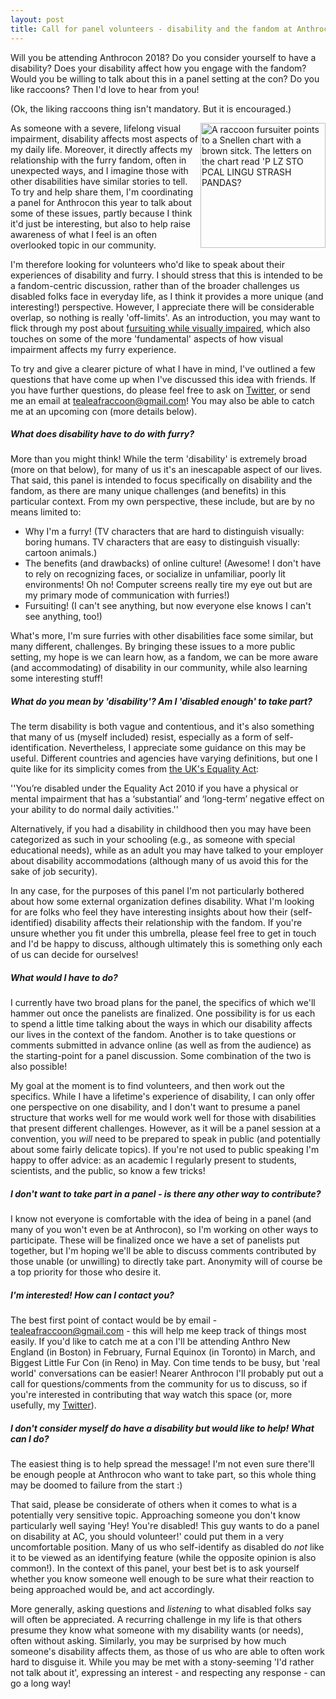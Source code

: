```yaml
---
layout: post
title: Call for panel volunteers - disability and the fandom at Anthrocon 2018
---
```


Will you be attending Anthrocon 2018? Do you consider yourself to have a disability? Does your disability affect how you engage with the fandom? Would you be willing to talk about this in a panel setting at the con? Do you like raccoons? Then I'd love to hear from you!

(Ok, the liking raccoons thing isn't mandatory. But it is encouraged.)

<img align="right" alt="A raccoon fursuiter points to a Snellen chart with a brown sitck. The letters on the chart read 'P LZ STO PCAL LINGU STRASH PANDAS?" src="http://gdurl.com/RcrC" width="200"/>

As someone with a severe, lifelong visual impairment, disability affects most aspects of my daily life. Moreover, it directly affects my relationship with the furry fandom, often in unexpected ways, and I imagine those with other disabilities have similar stories to tell. To try and help share them, I'm coordinating a panel for Anthrocon this year to talk about some of these issues, partly because I think it'd just be interesting, but also to help raise awareness of what I feel is an often overlooked topic in our community.

I'm therefore looking for volunteers who'd like to speak about their experiences of disability and furry. I should stress that this is intended to be a fandom-centric discussion, rather than of the broader challenges us disabled folks face in everyday life, as I think it provides a more unique (and interesting!) perspective. However, I appreciate there will be considerable overlap, so nothing is really 'off-limits'. As an introduction, you may want to flick through my post about [fursuiting while visually impaired](https://tealeafraccoon.github.io/Fursuiting-While-Disabled/), which also touches on some of the more 'fundamental' aspects of how visual impairment affects my furry experience.

To try and give a clearer picture of what I have in mind, I've outlined a few questions that have come up when I've discussed this idea with friends. If you have further questions, do please feel free to ask on [Twitter](https://twitter.com/tealeafraccoon/), or send me an email at tealeafraccoon@gmail.com! You may also be able to catch me at an upcoming con (more details below).

##### What does disability have to do with furry?

More than you might think! While the term 'disability' is extremely broad (more on that below), for many of us it's an inescapable aspect of our lives. That said, this panel is intended to focus specifically on disability and the fandom, as there are many unique challenges (and benefits) in this particular context. From my own perspective, these include, but are by no means limited to:

- Why I'm a furry! (TV characters that are hard to distinguish visually: boring humans. TV characters that are easy to distinguish visually: cartoon animals.)
- The benefits (and drawbacks) of online culture! (Awesome! I don't have to rely on recognizing faces, or socialize in unfamiliar, poorly lit environments! Oh no! Computer screens really tire my eye out but are my primary mode of communication with furries!)
- Fursuiting! (I can't see anything, but now everyone else knows I can't see anything, too!)

What's more, I'm sure furries with other disabilities face some similar, but many different, challenges. By bringing these issues to a more public setting, my hope is we can learn how, as a fandom, we can be more aware (and accommodating) of disability in our community, while also learning some interesting stuff!

##### What do you mean by 'disability'? Am I 'disabled enough' to take part?

The term disability is both vague and contentious, and it's also something that many of us (myself included) resist, especially as a form of self-identification. Nevertheless, I appreciate some guidance on this may be useful. Different countries and agencies have varying definitions, but one I quite like for its simplicity comes from [the UK's Equality Act](https://www.gov.uk/definition-of-disability-under-equality-act-2010):

''You’re disabled under the Equality Act 2010 if you have a physical or mental impairment that has a ‘substantial’ and ‘long-term’ negative effect on your ability to do normal daily activities.''

Alternatively, if you had a disability in childhood then you may have been categorized as such in your schooling (e.g., as someone with special educational needs), while as an adult you may have talked to your employer about disability accommodations (although many of us avoid this for the sake of job security).

In any case, for the purposes of this panel I'm not particularly bothered about how some external organization defines disability. What I'm looking for are folks who feel they have interesting insights about how their (self-identified) disability affects their relationship with the fandom.  If you're unsure whether you fit under this umbrella, please feel free to get in touch and I'd be happy to discuss, although ultimately this is something only each of us can decide for ourselves!

##### What would I have to do?

I currently have two broad plans for the panel, the specifics of which we'll hammer out once the panelists are finalized. One possibility is for us each to spend a little time talking about the ways in which our disability affects our lives in the context of the fandom. Another is to take questions or comments submitted in advance online (as well as from the audience) as the starting-point for a panel discussion. Some combination of the two is also possible!

My goal at the moment is to find volunteers, and then work out the specifics. While I have a lifetime's experience of disability, I can only offer one perspective on one disability, and I don't want to presume a panel structure that works well for me would work well for those with disabilities that present different challenges. However, as it will be a panel session at a convention, you *will* need to be prepared to speak in public (and potentially about some fairly delicate topics). If you're not used to public speaking I'm happy to offer advice: as an academic I regularly present to students, scientists, and the public, so know a few tricks!

##### I don't want to take part in a panel - is there any other way to contribute?

I know not everyone is comfortable with the idea of being in a panel (and many of you won't even be at Anthrocon), so I'm working on other ways to participate. These will be finalized once we have a set of panelists put together, but I'm hoping we'll be able to discuss comments contributed by those unable (or unwilling) to directly take part. Anonymity will of course be a top priority for those who desire it.

##### I'm interested! How can I contact you?

The best first point of contact would be by email - tealeafraccoon@gmail.com - this will help me keep track of things most easily. If you'd like to catch me at a con I'll be attending Anthro New England (in Boston) in February, Furnal Equinox (in Toronto) in March, and Biggest Little Fur Con (in Reno) in May. Con time tends to be busy, but 'real world' conversations can be easier! Nearer Anthrocon I'll probably put out a call for questions/comments from the community for us to discuss, so if you're interested in contributing that way watch this space (or, more usefully, my [Twitter](https://twitter.com/tealeafraccoon/)).

##### I don't consider myself do have a disability but would like to help! What can I do?

The easiest thing is to help spread the message! I'm not even sure there'll be enough people at Anthrocon who want to take part, so this whole thing may be doomed to failure from the start :)

That said, please be considerate of others when it comes to what is a potentially very sensitive topic. Approaching someone you don't know particularly well saying 'Hey! You're disabled! This guy wants to do a panel on disability at AC, you should volunteer!' could put them in a very uncomfortable position. Many of us who self-identify as disabled do *not* like it to be viewed as an identifying feature (while the opposite opinion is also common!). In the context of this panel, your best bet is to ask yourself whether you know someone well enough to be sure what their reaction to being approached would be, and act accordingly.

More generally, asking questions and *listening* to what disabled folks say will often be appreciated. A recurring challenge in my life is that others presume they know what someone with my disability wants (or needs), often without asking. Similarly, you may be surprised by how much someone's disability affects them, as those of us who are able to often work hard to disguise it. While you may be met with a stony-seeming 'I'd rather not talk about it', expressing an interest - and respecting any response - can go a long way!
